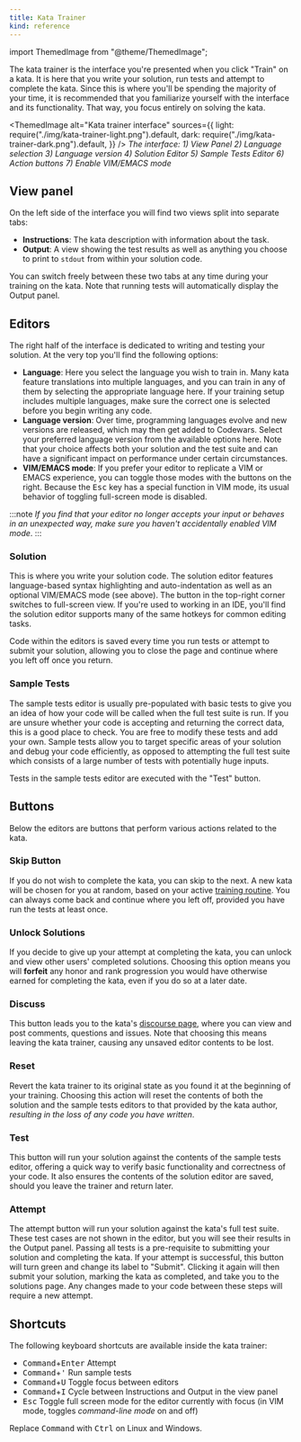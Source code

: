 ```yaml
---
title: Kata Trainer
kind: reference
---
```


import ThemedImage from "@theme/ThemedImage";

The kata trainer is the interface you're presented when you click "Train" on a kata. It is here that you write your solution, run tests and attempt to complete the kata. Since this is where you'll be spending the majority of your time, it is recommended that you familiarize yourself with the interface and its functionality. That way, you focus entirely on solving the kata.

<ThemedImage
  alt="Kata trainer interface"
  sources={{
    light: require("./img/kata-trainer-light.png").default,
    dark: require("./img/kata-trainer-dark.png").default,
  }}
/>
_The interface: 1) View Panel 2) Language selection 3) Language version 4) Solution Editor 5) Sample Tests Editor 6) Action buttons 7) Enable VIM/EMACS mode_

## View panel
On the left side of the interface you will find two views split into separate tabs:
- **Instructions**: The kata description with information about the task.
- **Output**: A view showing the test results as well as anything you choose to print to `stdout` from within your solution code.

You can switch freely between these two tabs at any time during your training on the kata. Note that running tests will automatically display the Output panel.

## Editors

The right half of the interface is dedicated to writing and testing your solution. At the very top you'll find the following options:
- **Language**: Here you select the language you wish to train in. Many kata feature translations into multiple languages, and you can train in any of them by selecting the appropriate language here. If your training setup includes multiple languages, make sure the correct one is selected before you begin writing any code.
- **Language version**: Over time, programming languages evolve and new versions are released, which may then get added to Codewars. Select your preferred language version from the available options here. Note that your choice affects both your solution and the test suite and can have a significant impact on performance under certain circumstances.
- **VIM/EMACS mode**: If you prefer your editor to replicate a VIM or EMACS experience, you can toggle those modes with the buttons on the right. Because the <kbd>Esc</kbd> key has a special function in VIM mode, its usual behavior of toggling full-screen mode is disabled.

:::note
_If you find that your editor no longer accepts your input or behaves in an unexpected way, make sure you haven't accidentally enabled VIM mode_.
:::

### Solution
This is where you write your solution code. The solution editor features language-based syntax highlighting and auto-indentation as well as an optional VIM/EMACS mode (see above). The button in the top-right corner switches to full-screen view. If you're used to working in an IDE, you'll find the solution editor supports many of the same hotkeys for common editing tasks.

Code within the editors is saved every time you run tests or attempt to submit your solution, allowing you to close the page and continue where you left off once you return.

### Sample Tests
The sample tests editor is usually pre-populated with basic tests to give you an idea of how your code will be called when the full test suite is run. If you are unsure whether your code is accepting and returning the correct data, this is a good place to check. You are free to modify these tests and add your own. Sample tests allow you to target specific areas of your solution and debug your code efficiently, as opposed to attempting the full test suite which consists of a large number of tests with potentially huge inputs.

Tests in the sample tests editor are executed with the "Test" button.

## Buttons

Below the editors are buttons that perform various actions related to the kata.

### Skip Button
If you do not wish to complete the kata, you can skip to the next. A new kata will be chosen for you at random, based on your active [training routine](/getting-started/finding-kata#personal-trainer). You can always come back and continue where you left off, provided you have run the tests at least once.

### Unlock Solutions
If you decide to give up your attempt at completing the kata, you can unlock and view other users' completed solutions. Choosing this option means you will **forfeit** any honor and rank progression you would have otherwise earned for completing the kata, even if you do so at a later date.

### Discuss
This button leads you to the kata's [discourse page](/concepts/kata/discourse), where you can view and post comments, questions and issues. Note that choosing this means leaving the kata trainer, causing any unsaved editor contents to be lost.

### Reset
Revert the kata trainer to its original state as you found it at the beginning of your training. Choosing this action will reset the contents of both the solution and the sample tests editors to that provided by the kata author, _resulting in the loss of any code you have written_.

### Test
This button will run your solution against the contents of the sample tests editor, offering a quick way to verify basic functionality and correctness of your code. It also ensures the contents of the solution editor are saved, should you leave the trainer and return later.

### Attempt
The attempt button will run your solution against the kata's full test suite. These test cases are not shown in the editor, but you will see their results in the Output panel. Passing all tests is a pre-requisite to submitting your solution and completing the kata. If your attempt is successful, this button will turn green and change its label to "Submit". Clicking it again will then submit your solution, marking the kata as completed, and take you to the solutions page. Any changes made to your code between these steps will require a new attempt.

## Shortcuts

The following keyboard shortcuts are available inside the kata trainer:

- <kbd>Command</kbd>+<kbd>Enter</kbd> Attempt
- <kbd>Command</kbd>+<kbd>'</kbd> Run sample tests
- <kbd>Command</kbd>+<kbd>U</kbd> Toggle focus between editors
- <kbd>Command</kbd>+<kbd>I</kbd> Cycle between Instructions and Output in the view panel
- <kbd>Esc</kbd> Toggle full screen mode for the editor currently with focus (in VIM mode, toggles _command-line mode_ on and off)

Replace <kbd>Command</kbd> with <kbd>Ctrl</kbd> on Linux and Windows.
